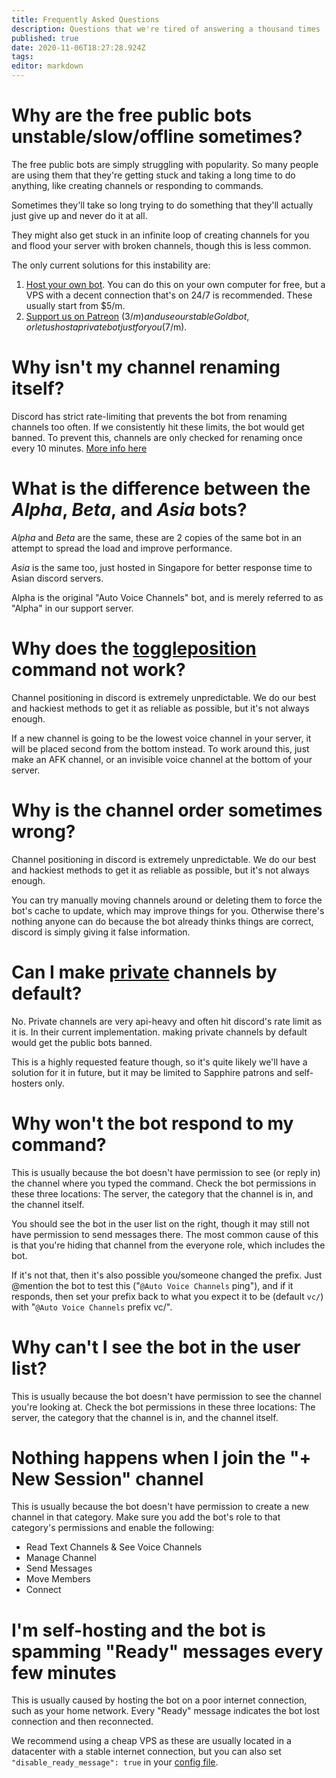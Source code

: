 ```yaml
---
title: Frequently Asked Questions
description: Questions that we're tired of answering a thousand times :)
published: true
date: 2020-11-06T18:27:28.924Z
tags: 
editor: markdown
---
```


# Why are the free public bots unstable/slow/offline sometimes?

The free public bots are simply struggling with popularity. So many people are using them that they're getting stuck and taking a long time to do anything, like creating channels or responding to commands.

Sometimes they'll take so long trying to do something that they'll actually just give up and never do it at all.

They might also get stuck in an infinite loop of creating channels for you and flood your server with broken channels, though this is less common.

The only current solutions for this instability are:

1. [Host your own bot](https://github.com/gregzaal/Auto-Voice-Channels). You can do this on your own computer for free, but a VPS with a decent connection that's on 24/7 is recommended. These usually start from $5/m.
2. [Support us on Patreon](https://www.patreon.com/pixaal) ($3/m) and use our stable Gold bot, or let us host a private bot just for you ($7/m).

# Why isn't my channel renaming itself?

Discord has strict rate-limiting that prevents the bot from renaming channels too often. If we consistently hit these limits, the bot would get banned. To prevent this, channels are only checked for renaming once every 10 minutes. [More info here](/how-it-works#channel-renaming)

# What is the difference between the *Alpha*, *Beta*, and *Asia* bots?

*Alpha* and *Beta* are the same, these are 2 copies of the same bot in an attempt to spread the load and improve performance.

*Asia* is the same too, just hosted in Singapore for better response time to Asian discord servers.

Alpha is the original "Auto Voice Channels" bot, and is merely referred to as "Alpha" in our support server.

# Why does the [toggleposition](/commands/toggleposition) command not work?

Channel positioning in discord is extremely unpredictable. We do our best and hackiest methods to get it as reliable as possible, but it's not always enough.

If a new channel is going to be the lowest voice channel in your server, it will be placed second from the bottom instead. To work around this, just make an AFK channel, or an invisible voice channel at the bottom of your server.

# Why is the channel order sometimes wrong?

Channel positioning in discord is extremely unpredictable. We do our best and hackiest methods to get it as reliable as possible, but it's not always enough.

You can try manually moving channels around or deleting them to force the bot's cache to update, which may improve things for you. Otherwise there's nothing anyone can do because the bot already thinks things are correct, discord is simply giving it false information.

# Can I make [private](/commands/private) channels by default?

No. Private channels are very api-heavy and often hit discord's rate limit as it is. In their current implementation. making private channels by default would get the public bots banned.

This is a highly requested feature though, so it's quite likely we'll have a solution for it in future, but it may be limited to Sapphire patrons and self-hosters only.

# Why won't the bot respond to my command?

This is usually because the bot doesn't have permission to see (or reply in) the channel where you typed the command. Check the bot permissions in these three locations: The server, the category that the channel is in, and the channel itself.

You should see the bot in the user list on the right, though it may still not have permission to send messages there. The most common cause of this is that you're hiding that channel from the everyone role, which includes the bot.

If it's not that, then it's also possible you/someone changed the prefix. Just @mention the bot to test this ("`@Auto Voice Channels` ping"), and if it responds, then set your prefix back to what you expect it to be (default `vc/`) with "`@Auto Voice Channels` prefix vc/".

# Why can't I see the bot in the user list?

This is usually because the bot doesn't have permission to see the channel you're looking at. Check the bot permissions in these three locations: The server, the category that the channel is in, and the channel itself.

# Nothing happens when I join the "+ New Session" channel

This is usually because the bot doesn't have permission to create a new channel in that category. Make sure you add the bot's role to that category's permissions and enable the following:
- Read Text Channels & See Voice Channels
- Manage Channel
- Send Messages
- Move Members
- Connect

# I'm self-hosting and the bot is spamming "Ready" messages every few minutes

This is usually caused by hosting the bot on a poor internet connection, such as your home network. Every "Ready" message indicates the bot lost connection and then reconnected.

We recommend using a cheap VPS as these are usually located in a datacenter with a stable internet connection, but you can also set `"disable_ready_message": true` in your [config file](/en/self-hosting/optional-config).